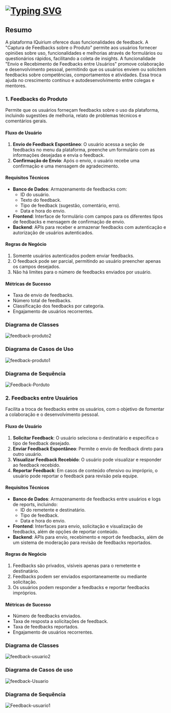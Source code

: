 #  [![Typing SVG](https://readme-typing-svg.herokuapp.com/?color=ffff&size=35&center=true&vCenter=true&width=1000&lines=Bem-vindo(a)!+:%29;Projeto+Back-End;IQuirium;Sistema+de+Feedback)](https://git.io/typing-svg)

## Resumo
A plataforma IQuirium oferece duas funcionalidades de feedback. A "Captura de Feedbacks sobre o Produto" permite aos usuários fornecer opiniões sobre uso, funcionalidades e melhorias através de formulários ou questionários rápidos, facilitando a coleta de insights. A funcionalidade "Envio e Recebimento de Feedbacks entre Usuários" promove colaboração e desenvolvimento pessoal, permitindo que os usuários enviem ou solicitem feedbacks sobre competências, comportamentos e atividades. Essa troca ajuda no crescimento contínuo e autodesenvolvimento entre colegas e mentores.

### 1. Feedbacks do Produto
Permite que os usuários forneçam feedbacks sobre o uso da plataforma, incluindo sugestões de melhoria, relato de problemas técnicos e comentários gerais.

#### Fluxo de Usuário
1. **Envio de Feedback Espontâneo**: O usuário acessa a seção de feedbacks no menu da plataforma, preenche um formulário com as informações desejadas e envia o feedback.
2. **Confirmação de Envio**: Após o envio, o usuário recebe uma confirmação e uma mensagem de agradecimento.

#### Requisitos Técnicos
- **Banco de Dados**: Armazenamento de feedbacks com:
  - ID do usuário.
  - Texto do feedback.
  - Tipo de feedback (sugestão, comentário, erro).
  - Data e hora do envio.
- **Frontend**: Interface de formulário com campos para os diferentes tipos de feedbacks e mensagem de confirmação de envio.
- **Backend**: APIs para receber e armazenar feedbacks com autenticação e autorização de usuários autenticados.

#### Regras de Negócio
1. Somente usuários autenticados podem enviar feedbacks.
2. O feedback pode ser parcial, permitindo ao usuário preencher apenas os campos desejados.
3. Não há limites para o número de feedbacks enviados por usuário.

#### Métricas de Sucesso
- Taxa de envio de feedbacks.
- Número total de feedbacks.
- Classificação dos feedbacks por categoria.
- Engajamento de usuários recorrentes.

### Diagrama de Classes
![feedback-produto2](https://github.com/user-attachments/assets/4e6675ef-1ea3-40fd-992a-7d2298a009db)


### Diagrama de Casos de Uso
![feedback-produto1](https://github.com/user-attachments/assets/eac3195b-ed3a-46f0-a020-2eb15a114a3f)


### Diagrama de Sequência
![Feedback-Porduto](https://github.com/user-attachments/assets/143c5bd6-60ce-450e-9a68-81ac60560d0c)

### 2. Feedbacks entre Usuários
Facilita a troca de feedbacks entre os usuários, com o objetivo de fomentar a colaboração e o desenvolvimento pessoal.

#### Fluxo de Usuário
1. **Solicitar Feedback**: O usuário seleciona o destinatário e especifica o tipo de feedback desejado.
2. **Enviar Feedback Espontâneo**: Permite o envio de feedback direto para outro usuário.
3. **Visualizar Feedback Recebido**: O usuário pode visualizar e responder ao feedback recebido.
4. **Reportar Feedback**: Em casos de conteúdo ofensivo ou impróprio, o usuário pode reportar o feedback para revisão pela equipe.

#### Requisitos Técnicos
- **Banco de Dados**: Armazenamento de feedbacks entre usuários e logs de reports, incluindo:
  - ID do remetente e destinatário.
  - Tipo de feedback.
  - Data e hora do envio.
- **Frontend**: Interfaces para envio, solicitação e visualização de feedbacks, além de opções de reportar conteúdo.
- **Backend**: APIs para envio, recebimento e report de feedbacks, além de um sistema de moderação para revisão de feedbacks reportados.

#### Regras de Negócio
1. Feedbacks são privados, visíveis apenas para o remetente e destinatário.
2. Feedbacks podem ser enviados espontaneamente ou mediante solicitação.
3. Os usuários podem responder a feedbacks e reportar feedbacks impróprios.

#### Métricas de Sucesso
- Número de feedbacks enviados.
- Taxa de resposta a solicitações de feedback.
- Taxa de feedbacks reportados.
- Engajamento de usuários recorrentes.

### Diagrama de Classes
![feedback-usuario2](https://github.com/user-attachments/assets/02523f41-6615-4096-8cd0-729a8a3bca5b)

### Diagrama de Casos de uso
![feedback-Usuario](https://github.com/user-attachments/assets/f7b50e99-c796-4ca7-8038-1c230390d926)


### Diagrama de Sequência
![Feedback-usuario1](https://github.com/user-attachments/assets/320b8c5f-90f6-4e74-bf34-0cb41462868f)
